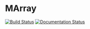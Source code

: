 # MArray

[![Build Status](https://circleci.com/gh/devinamatthews/marray.svg?style=svg)](https://app.circleci.com/pipelines/github/devinamatthews/marray)
[![Documentation Status](https://readthedocs.org/projects/marray/badge/?version=latest)](https://marray.readthedocs.io/en/latest/?badge=latest)
